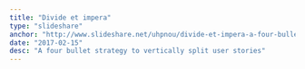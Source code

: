 ```yaml
---
title: "Divide et impera"
type: "slideshare"
anchor: "http://www.slideshare.net/uhpnou/divide-et-impera-a-four-bullet-strategy-to-vertically-split-user-stories"
date: "2017-02-15"
desc: "A four bullet strategy to vertically split user stories"
---
```

